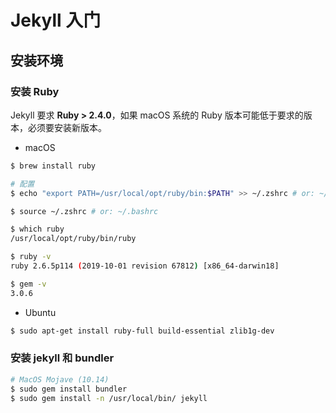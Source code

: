 # Jekyll 入门

## 安装环境

### 安装 Ruby

Jekyll 要求 **Ruby > 2.4.0**，如果 macOS 系统的 Ruby 版本可能低于要求的版本，必须要安装新版本。

* macOS

```sh
$ brew install ruby

# 配置
$ echo "export PATH=/usr/local/opt/ruby/bin:$PATH" >> ~/.zshrc # or: ~/.bashrc

$ source ~/.zshrc # or: ~/.bashrc

$ which ruby
/usr/local/opt/ruby/bin/ruby

$ ruby -v
ruby 2.6.5p114 (2019-10-01 revision 67812) [x86_64-darwin18]

$ gem -v
3.0.6
```

* Ubuntu

```sh
$ sudo apt-get install ruby-full build-essential zlib1g-dev
```

### 安装 jekyll 和 bundler

```sh
# MacOS Mojave (10.14)
$ sudo gem install bundler
$ sudo gem install -n /usr/local/bin/ jekyll
```
